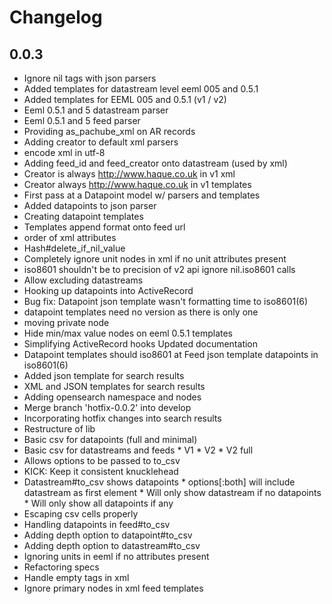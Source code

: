 # Changelog

## 0.0.3
 * Ignore nil tags with json parsers
 * Added templates for datastream level eeml 005 and 0.5.1
 * Added templates for EEML 005 and 0.5.1 (v1 / v2)
 * Eeml 0.5.1 and 5 datastream parser
 * Eeml 0.5.1 and 5 feed parser
 * Providing as_pachube_xml on AR records
 * Adding creator to default xml parsers
 * encode xml in utf-8
 * Adding feed_id and feed_creator onto datastream (used by xml)
 * Creator is always http://www.haque.co.uk in v1 xml
 * Creator always http://www.haque.co.uk in v1 templates
 * First pass at a Datapoint model w/ parsers and templates
 * Added datapoints to json parser
 * Creating datapoint templates
 * Templates append format onto feed url
 * order of xml attributes
 * Hash#delete_if_nil_value
 * Completely ignore unit nodes in xml if no unit attributes present
 * iso8601 shouldn't be to precision of v2 api     ignore nil.iso8601 calls
 * Allow excluding datastreams
 * Hooking up datapoints into ActiveRecord
 * Bug fix: Datapoint json template wasn't formatting time to iso8601(6)
 * datapoint templates need no version as there is only one
 * moving private node
 * Hide min/max value nodes on eeml 0.5.1 templates
 * Simplifying ActiveRecord hooks     Updated documentation
 * Datapoint templates should iso8601 at     Feed json template datapoints in iso8601(6)
 * Added json template for search results
 * XML and JSON templates for search results
 * Adding opensearch namespace and nodes
 * Merge branch 'hotfix-0.0.2' into develop
 * Incorporating hotfix changes into search results
 * Restructure of lib
 * Basic csv for datapoints (full and minimal)
 * Basic csv for datastreams and feeds      * V1      * V2      * V2 full
 * Allows options to be passed to to_csv
 * KICK: Keep it consistent knucklehead
 * Datastream#to_csv shows datapoints      * options[:both] will include datastream as first element      * Will only show datastream if no datapoints      * Will only show all datapoints if any
 * Escaping csv cells properly
 * Handling datapoints in feed#to_csv
 * Adding depth option to datapoint#to_csv
 * Adding depth option to datastream#to_csv
 * Ignoring units in eeml if no attributes present
 * Refactoring specs
 * Handle empty tags in xml
 * Ignore primary nodes in xml feed templates

